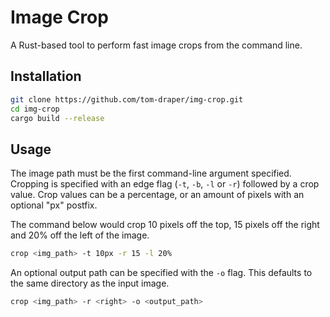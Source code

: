 # Image Crop

A Rust-based tool to perform fast image crops from the command line.

## Installation

```bash
git clone https://github.com/tom-draper/img-crop.git
cd img-crop
cargo build --release
```

## Usage

The image path must be the first command-line argument specified. Cropping is specified with an edge flag (`-t`, `-b`, `-l` or `-r`) followed by a crop value. Crop values can be a percentage, or an amount of pixels with an optional "px" postfix.

The command below would crop 10 pixels off the top, 15 pixels off the right and 20% off the left of the image.

```bash
crop <img_path> -t 10px -r 15 -l 20%
```

An optional output path can be specified with the `-o` flag. This defaults to the same directory as the input image.

```bash
crop <img_path> -r <right> -o <output_path>
```
